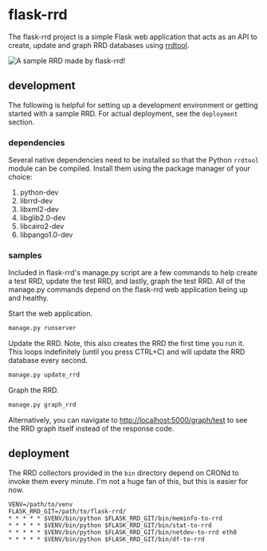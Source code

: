 # flask-rrd

The flask-rrd project is a simple Flask web application that acts as an API to
create, update and graph RRD databases using
[rrdtool](http://oss.oetiker.ch/rrdtool/).

![A sample RRD made by flask-rrd!](https://github.com/sholsapp/flask-rrd/blob/master/images/netdev.png)

## development

The following is helpful for setting up a development environment or getting
started with a sample RRD. For actual deployment, see the `deployment` section.

### dependencies

Several native dependencies need to be installed so that the Python `rrdtool`
module can be compiled. Install them using the package manager of your choice:

  1. python-dev
  2. librrd-dev
  3. libxml2-dev
  4. libglib2.0-dev
  5. libcairo2-dev
  6. libpango1.0-dev

### samples

Included in flask-rrd's manage.py script are a few commands to help create a
test RRD, update the test RRD, and lastly, graph the test RRD. All of the
manage.py commands depend on the flask-rrd web application being up and
healthy.


Start the web application.

```bash
manage.py runserver
```

Update the RRD. Note, this also creates the RRD the first time you run it. This
loops indefinitely (until you press CTRL+C) and will update the RRD database
every second.

```bash
manage.py update_rrd
```

Graph the RRD.

```bash
manage.py graph_rrd
```

Alternatively, you can navigate to
[http://localhost:5000/graph/test](http://localhost:5000/graph/test) to see the
RRD graph itself instead of
the response code.

## deployment

The RRD collectors provided in the `bin` directory depend on CRONd to invoke
them every minute. I'm not a huge fan of this, but this is easier for now.

```
VENV=/path/to/venv
FLASK_RRD_GIT=/path/to/flask-rrd/
* * * * * $VENV/bin/python $FLASK_RRD_GIT/bin/meminfo-to-rrd
* * * * * $VENV/bin/python $FLASK_RRD_GIT/bin/stat-to-rrd
* * * * * $VENV/bin/python $FLASK_RRD_GIT/bin/netdev-to-rrd eth0
* * * * * $VENV/bin/python $FLASK_RRD_GIT/bin/df-to-rrd
```
